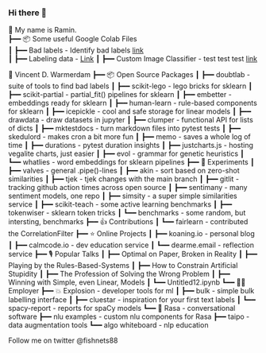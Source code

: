 ### Hi there 👋

🙂 My name is Ramin.                                                                           
┣━━ 📦 Some useful Google Colab Files                                                                         
┃   ┣━━ Bad labels    - Identify bad labels [link](https://colab.research.google.com/drive/1P6tbmUbgPaMb7pTlFiAJxi2mevW7zXZx)       
┃   ┣━━ Labeling data - [Link](https://colab.research.google.com/drive/1_73P2HIUujZdSmAuTfOtpIamURsGfeZh)
┃   ┣━━ Custom Image Classifier   - test test test [link](https://github.com/RaminParker/Custom_Image_Classifier)                                          

🙂 Vincent D. Warmerdam
┣━━ 📦 Open Source Packages
┃   ┣━━ doubtlab       - suite of tools to find bad labels
┃   ┣━━ scikit-lego    - lego bricks for sklearn
┃   ┣━━ scikit-partial - partial_fit() pipelines for sklearn
┃   ┣━━ embetter       - embeddings ready for sklearn
┃   ┣━━ human-learn    - rule-based components for sklearn
┃   ┣━━ icepickle      - cool and safe storage for linear models
┃   ┣━━ drawdata       - draw datasets in jupyter
┃   ┣━━ clumper        - functional API for lists of dicts
┃   ┣━━ mktestdocs     - turn markdown files into pytest tests
┃   ┣━━ skedulord      - makes cron a bit more fun
┃   ┣━━ memo           - saves a whole log of time
┃   ┣━━ durations      - pytest duration insights
┃   ┣━━ justcharts.js  - hosting vegalite charts, just easier
┃   ┣━━ evol           - grammar for genetic heuristics
┃   ┗━━ whatlies       - word embeddings for sklearn pipelines
┣━━ 🔬 Experiments
┃   ┣━━ valves         - general .pipe()-lines
┃   ┣━━ akin           - sort based on zero-shot similarities
┃   ┣━━ tjek           - tjek changes with the main branch
┃   ┣━━ gitlit         - tracking github action times across open source
┃   ┣━━ sentimany      - many sentiment models, one repo
┃   ┣━━ simsity        - a super simple similarities service
┃   ┣━━ scikit-teach   - some active learning benchmarks
┃   ┣━━ tokenwiser     - sklearn token tricks
┃   ┗━━ benchmarks     - some random, but intersting, benchmarks
┣━━ 👍 Contributions
┃   ┗━━ fairlearn      - contributed the CorrelationFilter
┣━━ ⭐ Online Projects
┃   ┣━━ koaning.io     - personal blog
┃   ┣━━ calmcode.io    - dev education service
┃   ┗━━ dearme.email   - reflection service
┣━━ 🎙️ Popular Talks
┃   ┣━━ Optimal on Paper, Broken in Reality
┃   ┣━━ Playing by the Rules-Based-Systems
┃   ┣━━ How to Constrain Artificial Stupidity
┃   ┣━━ The Profession of Solving the Wrong Problem
┃   ┣━━ Winning with Simple, even Linear, Models
┃   ┗━━ Untitled12.ipynb
┗━━ 👨‍💻 Employer
    ┣━━ 💥 Explosion  - developer tools for ml
    ┃   ┣━━ bulk          - simple bulk labelling interface
    ┃   ┣━━ cluestar      - inspiration for your first text labels
    ┃   ┗━━ spacy-report  - reports for spaCy models
    ┗━━ 🤖 Rasa       - conversational software
        ┣━━ nlu examples      - custom nlu components for Rasa
        ┣━━ taipo             - data augmentation tools
        ┗━━ algo whiteboard   - nlp education

Follow me on twitter @fishnets88


<!--
**RaminParker/RaminParker** is a ✨ _special_ ✨ repository because its `README.md` (this file) appears on your GitHub profile.

🙂 Ramin Beravat                                                                            
┣━━ 📦 Some useful Google Colab Files                                                                         
┃   ┣━━ Bad labels    - Identify bad labels [link](https://colab.research.google.com/drive/1P6tbmUbgPaMb7pTlFiAJxi2mevW7zXZx)                                                    
┃   ┣━━ Custom Image Classifier   - test test test [link](https://github.com/RaminParker/Custom_Image_Classifier)                                          
┃   ┣━━ whatlies      - word embeddings for sklearn p
┣━━ ⭐ Online Projects                                                                              
┃   ┣━━ koaning.io    - personal blog                                                               
┃   ┣━━ calmcode.io   - dev education service                                                       
┃   ┗━━ dearme.email  - reflection service    

Not finisched yet!!!!!!!!!!!
Here are some ideas to get you started:

- 🔭 I’m currently working on ...
- 🌱 I’m currently learning ...
- 👯 I’m looking to collaborate on ...
- 🤔 I’m looking for help with ...
- 💬 Ask me about ...
- 📫 How to reach me: ...
- 😄 Pronouns: ...
- ⚡ Fun fact: ...
-->
